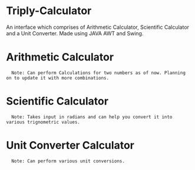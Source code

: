 # Triply-Calculator
An interface which comprises of Arithmetic Calculator, Scientific Calculator and a Unit Converter. Made using JAVA AWT and Swing.
 # Arithmetic Calculator
      Note: Can perform Calculations for two numbers as of now. Planning on to update it with more combinations.
 # Scientific Calculator
      Note: Takes input in radians and can help you convert it into various trignometric values.
 # Unit Converter Calculator
      Note: Can perform various unit conversions.
